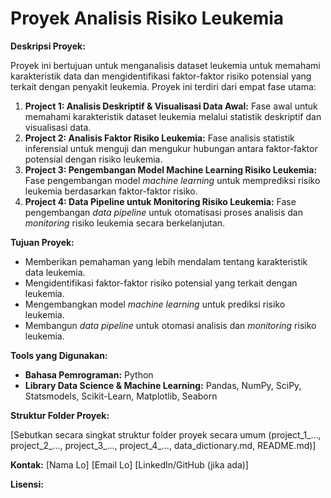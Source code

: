 # Proyek Analisis Risiko Leukemia

**Deskripsi Proyek:**

Proyek ini bertujuan untuk menganalisis dataset leukemia untuk memahami karakteristik data dan mengidentifikasi faktor-faktor risiko potensial yang terkait dengan penyakit leukemia. Proyek ini terdiri dari empat fase utama:

1.  **Project 1: Analisis Deskriptif & Visualisasi Data Awal:**  Fase awal untuk memahami karakteristik dataset leukemia melalui statistik deskriptif dan visualisasi data.
2.  **Project 2: Analisis Faktor Risiko Leukemia:** Fase analisis statistik inferensial untuk menguji dan mengukur hubungan antara faktor-faktor potensial dengan risiko leukemia.
3.  **Project 3: Pengembangan Model Machine Learning Risiko Leukemia:** Fase pengembangan model *machine learning* untuk memprediksi risiko leukemia berdasarkan faktor-faktor risiko.
4.  **Project 4: Data Pipeline untuk Monitoring Risiko Leukemia:** Fase pengembangan *data pipeline* untuk otomatisasi proses analisis dan *monitoring* risiko leukemia secara berkelanjutan.

**Tujuan Proyek:**

*   Memberikan pemahaman yang lebih mendalam tentang karakteristik data leukemia.
*   Mengidentifikasi faktor-faktor risiko potensial yang terkait dengan leukemia.
*   Mengembangkan model *machine learning* untuk prediksi risiko leukemia.
*   Membangun *data pipeline* untuk otomasi analisis dan *monitoring* risiko leukemia.

**Tools yang Digunakan:**

*   **Bahasa Pemrograman:** Python
*   **Library Data Science & Machine Learning:** Pandas, NumPy, SciPy, Statsmodels, Scikit-Learn, Matplotlib, Seaborn

**Struktur Folder Proyek:**

[Sebutkan secara singkat struktur folder proyek secara umum (project_1_..., project_2_..., project_3_..., project_4_..., data_dictionary.md, README.md)]

**Kontak:**
[Nama Lo]
[Email Lo]
[LinkedIn/GitHub (jika ada)]

**Lisensi:**